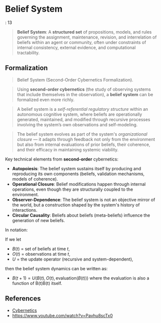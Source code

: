 # Belief System

: 13

> **Belief System**: A **structured set** of propositions, models, and rules governing the assignment, maintenance, revision, and interrelation of beliefs within an agent or community, often under constraints of internal consistency, external evidence, and computational tractability.
> 

## Formalization

> Belief System (Second-Order Cybernetics Formalization).
> 

> Using **second-order cybernetics** (the study of observing systems that include themselves in the observation), a **belief system** can be formalized even more richly.
> 

> A belief system is a *self-referential regulatory structure* within an autonomous cognitive system, where beliefs are operationally generated, maintained, and modified through recursive processes involving the system’s own observations and self-modeling.
> 

> The belief system evolves as part of the system's *organizational closure* — it adapts through feedback not only from the environment but also from internal evaluations of prior beliefs, their coherence, and their efficacy in maintaining systemic viability.
> 

Key technical elements from **second-order** cybernetics:

- **Autopoiesis**: The belief system sustains itself by producing and reproducing its own components (beliefs, validation mechanisms, models of coherence).
- **Operational Closure**: Belief modifications happen through internal operations, even though they are structurally coupled to the environment.
- **Observer-Dependence**: The belief system is not an objective mirror of the world, but a construction shaped by the system's history of interactions.
- **Circular Causality**: Beliefs about beliefs (meta-beliefs) influence the generation of new beliefs.

In notation:

If we let

- $B(t)$ = set of beliefs at time $t$,
- $O(t)$ = observations at time $t$,
- $U$ = the update operator (recursive and system-dependent),

then the belief system dynamics can be written as:

- $B(t+1) = U(B(t), O(t), \text{evaluation}(B(t)))$ where the evaluation is also a function of B(t)B(t) itself.

## References

- [Cybernetics](https://www.notion.so/Cybernetics-615df74c681a422e85ba0fd6a1ee2aab?pvs=21)
- https://www.youtube.com/watch?v=Pavhu8scTx0